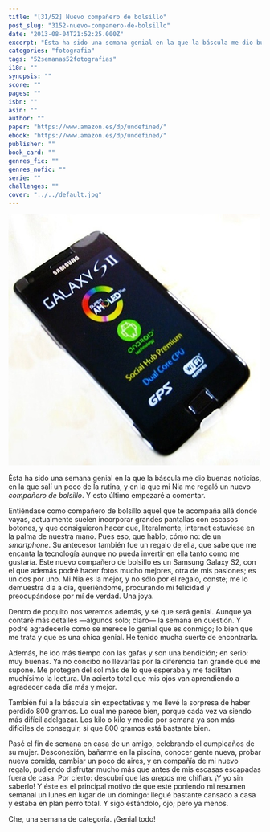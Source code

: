 ```yaml
---
title: "[31/52] Nuevo compañero de bolsillo"
post_slug: "3152-nuevo-companero-de-bolsillo"
date: "2013-08-04T21:52:25.000Z"
excerpt: "Ésta ha sido una semana genial en la que la báscula me dio buenas noticias, en la que salí un poco de la rutina, y en la que mi Nia me regaló un nuevo compañero de bolsillo."
categories: "fotografia"
tags: "52semanas52fotografias"
i18n: ""
synopsis: ""
score: ""
pages: ""
isbn: ""
asin: ""
author: ""
paper: "https://www.amazon.es/dp/undefined/"
ebook: "https://www.amazon.es/dp/undefined/"
publisher: ""
book_card: ""
genres_fic: ""
genres_nofic: ""
serie: ""
challenges: ""
cover: "../../default.jpg"
---
```


[![[31/52] Nuevo compañero de bolsillo](images/instaweek-31-13.jpg)](http://instagram.com/p/comV4Kw--R/)

Ésta ha sido una semana genial en la que la báscula me dio buenas noticias, en la que salí un poco de la rutina, y en la que mi Nia me regaló un nuevo _compañero de bolsillo_. Y esto último empezaré a comentar.

Entiéndase como compañero de bolsillo aquel que te acompaña allá donde vayas, actualmente suelen incorporar grandes pantallas con escasos botones, y que consiguieron hacer que, literalmente, internet estuviese en la palma de nuestra mano. Pues eso, que hablo, cómo no: de un _smartphone_. Su antecesor también fue un regalo de ella, que sabe que me encanta la tecnología aunque no pueda invertir en ella tanto como me gustaría. Este nuevo compañero de bolsillo es un Samsung Galaxy S2, con el que además podré hacer fotos mucho mejores, otra de mis pasiones; es un dos por uno. Mi Nia es la mejor, y no sólo por el regalo, conste; me lo demuestra día a día, queriéndome, procurando mi felicidad y preocupándose por mí de verdad. Una joya.

Dentro de poquito nos veremos además, y sé que será genial. Aunque ya contaré más detalles —algunos sólo; claro— la semana en cuestión. Y podré agradecerle como se merece lo genial que es conmigo; lo bien que me trata y que es una chica genial. He tenido mucha suerte de encontrarla.

Además, he ido más tiempo con las gafas y son una bendición; en serio: muy buenas. Ya no concibo no llevarlas por la diferencia tan grande que me supone. Me protegen del sol más de lo que esperaba y me facilitan muchísimo la lectura. Un acierto total que mis ojos van aprendiendo a agradecer cada día más y mejor.

También fui a la báscula sin expectativas y me llevé la sorpresa de haber perdido 800 gramos. Lo cual me parece bien, porque cada vez va siendo más difícil adelgazar. Los kilo o kilo y medio por semana ya son más difíciles de conseguir, sí que 800 gramos está bastante bien.

Pasé el fin de semana en casa de un amigo, celebrando el cumpleaños de su mujer. Desconexión, bañarme en la piscina, conocer gente nueva, probar nueva comida, cambiar un poco de aires, y en compañía de mi nuevo regalo, pudiendo disfrutar mucho más que antes de mis escasas escapadas fuera de casa. Por cierto: descubrí que las _arepas_ me chiflan. ¡Y yo sin saberlo! Y éste es el principal motivo de que esté poniendo mi resumen semanal un lunes en lugar de un domingo: llegué bastante cansado a casa y estaba en plan perro total. Y sigo estándolo, ojo; pero ya menos.

Che, una semana de categoría. ¡Genial todo!
